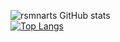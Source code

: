![rsmnarts GitHub stats](https://github-readme-stats.vercel.app/api?username=rsmnarts&theme=gruvbox&show_icons=true)
<br>
[![Top Langs](https://github-readme-stats.vercel.app/api/top-langs?username=rsmnarts&theme=gruvbox&layout=compact&hide=javascript,html,dart,java,kotlin)](https://github.com/rsmnarts)

<!--
**github.com/rsmnarts/rsmnarts/github.com/rsmnarts/rsmnarts** is a ✨ _special_ ✨ repository because its `README.md` (this file) appears on your GitHub profile.

### Hi there 👋

Here are some ideas to get you started:

- 🔭 I’m currently working on ...
- 🌱 I’m currently learning ...
- 👯 I’m looking to collaborate on ...
- 🤔 I’m looking for help with ...
- 💬 Ask me about ...
- 📫 How to reach me: ...
- 😄 Pronouns: ...
- ⚡ Fun fact: ...
-->
